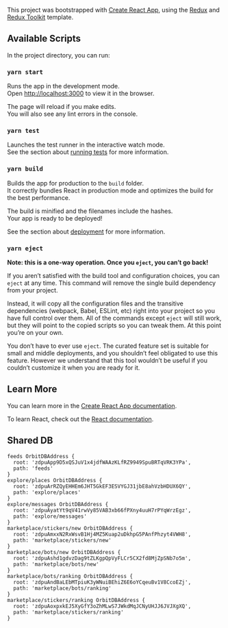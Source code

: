 This project was bootstrapped with [Create React App](https://github.com/facebook/create-react-app), using the [Redux](https://redux.js.org/) and [Redux Toolkit](https://redux-toolkit.js.org/) template.

## Available Scripts

In the project directory, you can run:

### `yarn start`

Runs the app in the development mode.<br />
Open [http://localhost:3000](http://localhost:3000) to view it in the browser.

The page will reload if you make edits.<br />
You will also see any lint errors in the console.

### `yarn test`

Launches the test runner in the interactive watch mode.<br />
See the section about [running tests](https://facebook.github.io/create-react-app/docs/running-tests) for more information.

### `yarn build`

Builds the app for production to the `build` folder.<br />
It correctly bundles React in production mode and optimizes the build for the best performance.

The build is minified and the filenames include the hashes.<br />
Your app is ready to be deployed!

See the section about [deployment](https://facebook.github.io/create-react-app/docs/deployment) for more information.

### `yarn eject`

**Note: this is a one-way operation. Once you `eject`, you can’t go back!**

If you aren’t satisfied with the build tool and configuration choices, you can `eject` at any time. This command will remove the single build dependency from your project.

Instead, it will copy all the configuration files and the transitive dependencies (webpack, Babel, ESLint, etc) right into your project so you have full control over them. All of the commands except `eject` will still work, but they will point to the copied scripts so you can tweak them. At this point you’re on your own.

You don’t have to ever use `eject`. The curated feature set is suitable for small and middle deployments, and you shouldn’t feel obligated to use this feature. However we understand that this tool wouldn’t be useful if you couldn’t customize it when you are ready for it.

## Learn More

You can learn more in the [Create React App documentation](https://facebook.github.io/create-react-app/docs/getting-started).

To learn React, check out the [React documentation](https://reactjs.org/).

## Shared DB

```
feeds OrbitDBAddress {
  root: 'zdpuApp9D5xQSJuV1x4jdfWAAzKLfRZ9949SpuBRTqVRK3YPa',
  path: 'feeds'
}
explore/places OrbitDBAddress {
  root: 'zdpuArRZQyEHHEm6JHT5GkEF3ESVYGJ31jbE8ahVzbHDUX6QY',
  path: 'explore/places'
}
explore/messages OrbitDBAddress {
  root: 'zdpuAyatYt9qV41rwVy85VAB3xb66fPXny4uuH7rPYqWrzEgz',
  path: 'explore/messages'
}
marketplace/stickers/new OrbitDBAddress {
  root: 'zdpuAmxxN2RxWsvB1Hj4MZ5Kuap2uDkhpG5PAnfPhzyt4VWH8',
  path: 'marketplace/stickers/new'
}
marketplace/bots/new OrbitDBAddress {
  root: 'zdpuAshd1gdvzDag9tZLKgpQpVyFLCr5CX2fd8MjZpSNb7o5m',
  path: 'marketplace/bots/new'
}
marketplace/bots/ranking OrbitDBAddress {
  root: 'zdpuAndBaLEbMTpiuK3yWNuiBEhiZ6E6oYCqeuBv1V8CcoEZj',
  path: 'marketplace/bots/ranking'
}
marketplace/stickers/ranking OrbitDBAddress {
  root: 'zdpuAoxpxkEJ5XyGfY3oZhMLwS7JWkdMqJCNyUHJJ6JVJXgXQ',
  path: 'marketplace/stickers/ranking'
}
```
